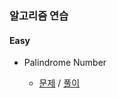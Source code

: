 
### 알고리즘 연습

#### Easy 

- Palindrome Number

    - [문제](https://leetcode.com/problems/palindrome-number/) / [풀이](./src/_09_Palidrome_Number.ts)